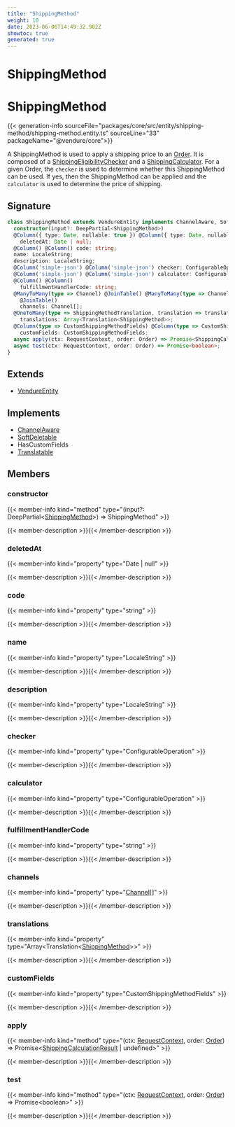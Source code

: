```yaml
---
title: "ShippingMethod"
weight: 10
date: 2023-06-06T14:49:32.982Z
showtoc: true
generated: true
---
```

<!-- This file was generated from the Vendure source. Do not modify. Instead, re-run the "docs:build" script -->

# ShippingMethod
<div class="symbol">


# ShippingMethod

{{< generation-info sourceFile="packages/core/src/entity/shipping-method/shipping-method.entity.ts" sourceLine="33" packageName="@vendure/core">}}

A ShippingMethod is used to apply a shipping price to an <a href='/typescript-api/entities/order#order'>Order</a>. It is composed of a
<a href='/typescript-api/shipping/shipping-eligibility-checker#shippingeligibilitychecker'>ShippingEligibilityChecker</a> and a <a href='/typescript-api/shipping/shipping-calculator#shippingcalculator'>ShippingCalculator</a>. For a given Order,
the `checker` is used to determine whether this ShippingMethod can be used. If yes, then
the ShippingMethod can be applied and the `calculator` is used to determine the price of
shipping.

## Signature

```TypeScript
class ShippingMethod extends VendureEntity implements ChannelAware, SoftDeletable, HasCustomFields, Translatable {
  constructor(input?: DeepPartial<ShippingMethod>)
  @Column({ type: Date, nullable: true }) @Column({ type: Date, nullable: true })
    deletedAt: Date | null;
  @Column() @Column() code: string;
  name: LocaleString;
  description: LocaleString;
  @Column('simple-json') @Column('simple-json') checker: ConfigurableOperation;
  @Column('simple-json') @Column('simple-json') calculator: ConfigurableOperation;
  @Column() @Column()
    fulfillmentHandlerCode: string;
  @ManyToMany(type => Channel) @JoinTable() @ManyToMany(type => Channel)
    @JoinTable()
    channels: Channel[];
  @OneToMany(type => ShippingMethodTranslation, translation => translation.base, { eager: true }) @OneToMany(type => ShippingMethodTranslation, translation => translation.base, { eager: true })
    translations: Array<Translation<ShippingMethod>>;
  @Column(type => CustomShippingMethodFields) @Column(type => CustomShippingMethodFields)
    customFields: CustomShippingMethodFields;
  async apply(ctx: RequestContext, order: Order) => Promise<ShippingCalculationResult | undefined>;
  async test(ctx: RequestContext, order: Order) => Promise<boolean>;
}
```
## Extends

 * <a href='/typescript-api/entities/vendure-entity#vendureentity'>VendureEntity</a>


## Implements

 * <a href='/typescript-api/entities/interfaces#channelaware'>ChannelAware</a>
 * <a href='/typescript-api/entities/interfaces#softdeletable'>SoftDeletable</a>
 * HasCustomFields
 * <a href='/typescript-api/entities/interfaces#translatable'>Translatable</a>


## Members

### constructor

{{< member-info kind="method" type="(input?: DeepPartial&#60;<a href='/typescript-api/entities/shipping-method#shippingmethod'>ShippingMethod</a>&#62;) => ShippingMethod"  >}}

{{< member-description >}}{{< /member-description >}}

### deletedAt

{{< member-info kind="property" type="Date | null"  >}}

{{< member-description >}}{{< /member-description >}}

### code

{{< member-info kind="property" type="string"  >}}

{{< member-description >}}{{< /member-description >}}

### name

{{< member-info kind="property" type="LocaleString"  >}}

{{< member-description >}}{{< /member-description >}}

### description

{{< member-info kind="property" type="LocaleString"  >}}

{{< member-description >}}{{< /member-description >}}

### checker

{{< member-info kind="property" type="ConfigurableOperation"  >}}

{{< member-description >}}{{< /member-description >}}

### calculator

{{< member-info kind="property" type="ConfigurableOperation"  >}}

{{< member-description >}}{{< /member-description >}}

### fulfillmentHandlerCode

{{< member-info kind="property" type="string"  >}}

{{< member-description >}}{{< /member-description >}}

### channels

{{< member-info kind="property" type="<a href='/typescript-api/entities/channel#channel'>Channel</a>[]"  >}}

{{< member-description >}}{{< /member-description >}}

### translations

{{< member-info kind="property" type="Array&#60;Translation&#60;<a href='/typescript-api/entities/shipping-method#shippingmethod'>ShippingMethod</a>&#62;&#62;"  >}}

{{< member-description >}}{{< /member-description >}}

### customFields

{{< member-info kind="property" type="CustomShippingMethodFields"  >}}

{{< member-description >}}{{< /member-description >}}

### apply

{{< member-info kind="method" type="(ctx: <a href='/typescript-api/request/request-context#requestcontext'>RequestContext</a>, order: <a href='/typescript-api/entities/order#order'>Order</a>) => Promise&#60;<a href='/typescript-api/shipping/shipping-calculator#shippingcalculationresult'>ShippingCalculationResult</a> | undefined&#62;"  >}}

{{< member-description >}}{{< /member-description >}}

### test

{{< member-info kind="method" type="(ctx: <a href='/typescript-api/request/request-context#requestcontext'>RequestContext</a>, order: <a href='/typescript-api/entities/order#order'>Order</a>) => Promise&#60;boolean&#62;"  >}}

{{< member-description >}}{{< /member-description >}}


</div>
